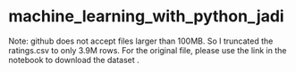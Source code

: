 # machine_learning_with_python_jadi

Note: github does not accept files larger than 100MB. So I truncated the ratings.csv to only 3.9M rows. For the original file, please use the link in the notebook to download the dataset   .
